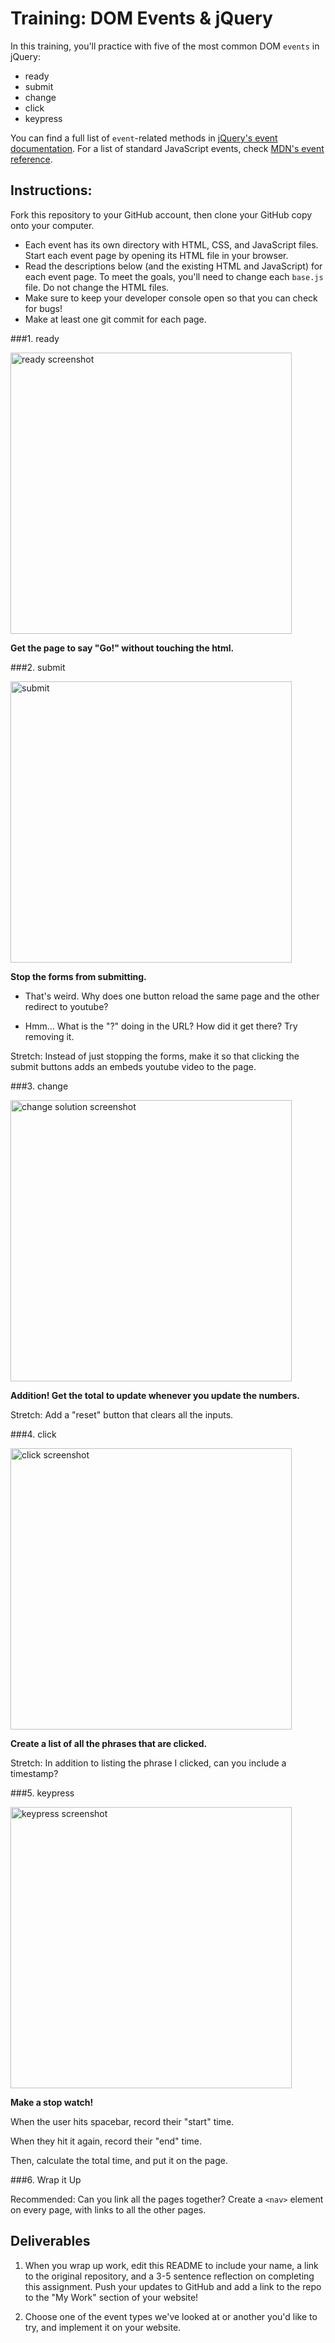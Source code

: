 # Training: DOM Events & jQuery

In this training, you'll practice with five of the most common DOM `events` in jQuery:
- ready
- submit
- change
- click
- keypress

You can find a full list of `event`-related methods in [jQuery's event documentation](http://api.jquery.com/category/events/). For a list of standard JavaScript events, check [MDN's event reference](https://developer.mozilla.org/en-US/docs/Web/Events).

## Instructions:

Fork this repository to your GitHub account, then clone your GitHub copy onto your computer.

* Each event has its own directory with HTML, CSS, and JavaScript files.  Start each event page by opening its HTML file in your browser.  
* Read the descriptions below (and the existing HTML and JavaScript) for each event page. To meet the goals, you'll need to change each `base.js` file. Do not change the HTML files.  
* Make sure to keep your developer console open so that you can check for bugs!  
* Make at least one git commit for each page.  

###1. ready

<img width="450" alt="ready screenshot" src="https://cloud.githubusercontent.com/assets/3254910/17784989/b54a1bdc-6533-11e6-8ca6-abf9a892ff74.png">

**Get the page to say "Go!" without touching the html.**

###2. submit

<img width="450" alt="submit" src="https://cloud.githubusercontent.com/assets/3254910/17784969/a63343c6-6533-11e6-977e-b3ac4779fe2c.png">

**Stop the forms from submitting.**

+ That's weird. Why does one button reload the same page and the other redirect to youtube?  

+ Hmm... What is the "?" doing in the URL? How did it get there? Try removing it.  

Stretch: Instead of just stopping the forms, make it so that clicking the submit buttons adds an embeds youtube video to the page.

###3. change

<img width="450" alt="change solution screenshot" src="https://cloud.githubusercontent.com/assets/3254910/17784718/57714ca2-6532-11e6-90ca-4c161c7aa6ff.png">

**Addition! Get the total to update whenever you update the numbers.**

Stretch: Add a "reset" button that clears all the inputs.

###4. click


<img width="450" alt="click screenshot" src="https://cloud.githubusercontent.com/assets/3254910/17784947/847b6e66-6533-11e6-98db-0e893432ac16.png">

**Create a list of all the phrases that are clicked.**

Stretch: In addition to listing the phrase I clicked, can you include a timestamp?

###5. keypress



<img width="450" alt="keypress screenshot" src="https://cloud.githubusercontent.com/assets/3254910/17785026/e7f1ecfe-6533-11e6-922c-e0481692a1ad.png">

**Make a stop watch!**

When the user hits spacebar, record their "start" time.

When they hit it again, record their "end" time.

Then, calculate the total time, and put it on the page.

###6. Wrap it Up

Recommended: Can you link all the pages together? Create a `<nav>` element on every page, with links to all the other pages.

## Deliverables

1. When you wrap up work, edit this README to include your name, a link to the original repository, and a 3-5 sentence reflection on completing this assignment. Push your updates to GitHub and add a link to the repo to the "My Work" section of your website!

1. Choose one of the event types we've looked at or another you'd like to try, and implement it on your website. 
